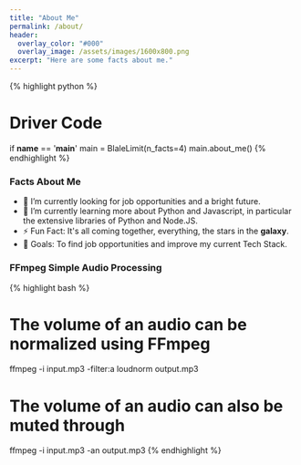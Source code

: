 ```yaml
---
title: "About Me"
permalink: /about/
header:
  overlay_color: "#000"
  overlay_image: /assets/images/1600x800.png
excerpt: "Here are some facts about me."
---
```


{% highlight python %}
# Driver Code
if __name__ == '__main__'
  main = BlaleLimit(n_facts=4)
  main.about_me()
{% endhighlight %}

### Facts About Me
- 🔭 I’m currently looking for job opportunities and a bright future.
- 🌱 I’m currently learning more about Python and Javascript, in particular the extensive libraries of Python and Node.JS.
- ⚡ Fun Fact: It's all coming together, everything, the stars in the **galaxy**.
- 🥅 Goals: To find job opportunities and improve my current Tech Stack.

### FFmpeg Simple Audio Processing
{% highlight bash %}
# The volume of an audio can be normalized using FFmpeg
ffmpeg -i input.mp3 -filter:a loudnorm output.mp3

# The volume of an audio can also be muted through
ffmpeg -i input.mp3 -an output.mp3
{% endhighlight %}

